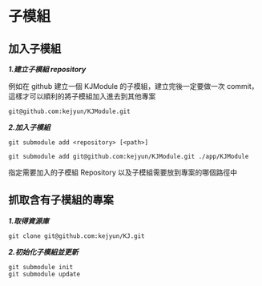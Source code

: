 # 子模組

## 加入子模組

***1.建立子模組 repository***

例如在 github 建立一個 KJModule 的子模組，建立完後一定要做一次 commit，這樣才可以順利的將子模組加入進去到其他專案

```
git@github.com:kejyun/KJModule.git
```


***2.加入子模組***

```
git submodule add <repository> [<path>]
```

```
git submodule add git@github.com:kejyun/KJModule.git ./app/KJModule
```

指定需要加入的子模組 Repository 以及子模組需要放到專案的哪個路徑中

## 抓取含有子模組的專案

***1.取得資源庫***

```
git clone git@github.com:kejyun/KJ.git
```

***2.初始化子模組並更新***

```
git submodule init
git submodule update
```